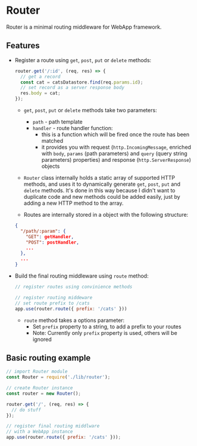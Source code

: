 # Router

Router is a minimal routing middleware for WebApp framework.

## Features

* Register a route using `get`, `post`, `put` or `delete` methods:

  ```js
  router.get('/:id', (req, res) => {
    // get a record
    const cat = catsDatastore.find(req.params.id);
    // set record as a server response body
    res.body = cat;
  });
  ```

  * `get`, `post`, `put` or `delete` methods take two parameters:
    * `path` - path template
    * `handler` - route handler function:
      * this is a function which will be fired once the route has been matched
      * it provides you with request (`http.IncomingMessage`, enriched with `body`, `params` (path parameters) and `query` (query string parameters) properties) and response (`http.ServerResponse`) objects

  * `Router` class internally holds a static array of supported HTTP methods, and uses it to dynamically generate `get`, `post`, `put` and `delete` methods. It's done in this way because I didn't want to duplicate code and new methods could be added easily, just by adding a new HTTP method to the array.

  * Routes are internally stored in a object with the following structure:

  ```json
  {
    "/path/:param": {
      "GET": getHandler,
      "POST": postHandler,
      ...
    },
    ...
  }
  ```


* Build the final routing middleware using `route` method:

  ```js
  // register routes using convinience methods

  // register routing middeware
  // set route prefix to /cats
  app.use(router.route({ prefix: '/cats' }))
  ```

  * `route` method takes a options parameter:
    * Set `prefix` property to a string, to add a prefix to your routes
    * Note: Currently only `prefix` property is used, others will be ignored


## Basic routing example

```js
// import Router module
const Router = require('./lib/router');

// create Router instance
const router = new Router();

router.get('/', (req, res) => {
  // do stuff
});

// register final routing middlware
// with a WebApp instance
app.use(router.route({ prefix: '/cats' }));
```
